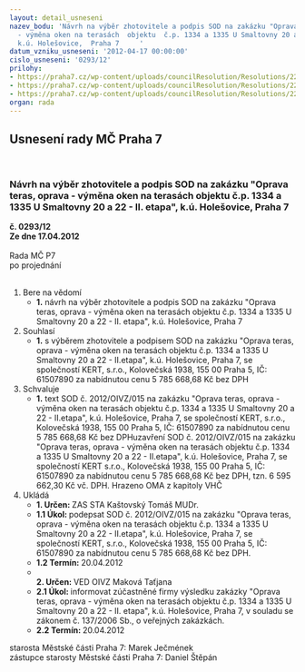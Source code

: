 ```yaml
---
layout: detail_usneseni
nazev_bodu: 'Návrh na výběr zhotovitele a podpis SOD na zakázku "Oprava teras, oprava
  - výměna oken na terasách  objektu  č.p. 1334 a 1335 U Smaltovny 20 a 22 - II. etapa",
  k.ú. Holešovice,  Praha 7     '
datum_vzniku_usneseni: '2012-04-17 00:00:00'
cislo_usneseni: '0293/12'
prilohy:
- https://praha7.cz/wp-content/uploads/councilResolution/Resolutions/22897/22-12-sod_-_op.doc
- https://praha7.cz/wp-content/uploads/councilResolution/Resolutions/22897/22-12-harmonogram.xls
- https://praha7.cz/wp-content/uploads/councilResolution/Resolutions/22897/22-12-popt%c3%a1vka.doc
organ: rada
---
```

<div id="ucUsn_pList" class="usn">
	<span><h2>Usnesení rady MČ Praha 7 </h2>
<br></span><div class="standBody">
<span><h3>Návrh na výběr zhotovitele a podpis SOD na zakázku "Oprava teras, oprava - výměna oken na terasách  objektu  č.p. 1334 a 1335 U Smaltovny 20 a 22 - II. etapa", k.ú. Holešovice,  Praha 7     </h3></span><div class="center">
		<strong>č. 0293/12</strong><br>
	</div>
<div class="center">
		<strong>Ze dne 17.04.2012</strong><br><br>
	</div>Rada MČ P7<br> po projednání<br><br><ol>
<li>Bere na vědomí<ul><li>
<strong>1.</strong> návrh na výběr zhotovitele a podpis SOD na zakázku "Oprava teras, oprava - výměna oken na terasách  objektu  č.p. 1334 a 1335 U Smaltovny 20 a 22 - II. etapa", k.ú. Holešovice,  Praha 7   </li></ul>
</li>
<li>Souhlasí<ul><li>
<strong>1.</strong> s výběrem zhotovitele a podpisem SOD na zakázku "Oprava teras, oprava - výměna oken na terasách  objektu  č.p. 1334 a 1335 U Smaltovny 20 a 22 - II.etapa", k.ú. Holešovice, Praha 7, se společností KERT, s.r.o., Kolovečská 1938, 155 00 Praha 5, IČ: 61507890 za nabídnutou cenu 5 785 668,68 Kč bez DPH </li></ul>
</li>
<li>Schvaluje<ul><li>
<strong>1.</strong> text  SOD č. 2012/OIVZ/015 na zakázku "Oprava teras, oprava - výměna oken na terasách  objektu  č.p. 1334 a 1335 U Smaltovny 20 a 22 - II.etapa", k.ú. Holešovice, Praha 7, se společností KERT, s.r.o., Kolovečská 1938, 155 00 Praha 5, IČ: 61507890 za nabídnutou cenu  5 785 668,68 Kč bez DPHuzavření  SOD č. 2012/OIVZ/015 na zakázku "Oprava teras, oprava - výměna oken na terasách  objektu  č.p. 1334 a 1335 U Smaltovny 20 a 22 - II.etapa", k.ú. Holešovice, Praha 7, se společností KERT s.r.o., Kolovečská 1938, 155 00 Praha 5, IČ: 61507890 za nabídnutou cenu  5 785 668,68 Kč bez DPH, tzn. 6 595 662,30 Kč vč. DPH. Hrazeno OMA z kapitoly VHČ </li></ul>
</li>
<li>Ukládá<ul>
<li>
<strong>1. Určen: </strong>ZAS STA Kaštovský Tomáš MUDr.</li>
<li>
<strong>1.1 Úkol: </strong>podepsat  SOD č. 2012/OIVZ/015 na zakázku "Oprava teras, oprava - výměna oken na terasách  objektu  č.p. 1334 a 1335 U Smaltovny 20 a 22 - II.etapa", k.ú. Holešovice, Praha 7, se společností KERT, s.r.o., Kolovečská 1938, 155 00 Praha 5, IČ: 61507890 za nabídnutou cenu  5 785 668,68 Kč bez DPH.</li>
<li>
<strong>1.2 Termín: </strong>20.04.2012</li>
<li>
<strong><br>2. Určen: </strong>VED OIVZ Maková Taťjana</li>
<li>
<strong>2.1 Úkol: </strong>informovat zúčastněné firmy výsledku zakázky "Oprava teras, oprava -  výměna oken na terasách  objektu  č.p. 1334 a 1335 U Smaltovny 20 a 22 - II. etapa", k.ú. Holešovice,  Praha 7, v souladu se zákonem č. 137/2006 Sb., o veřejných zakázkách.  </li>
<li>
<strong>2.2 Termín: </strong>20.04.2012</li>
</ul>
</li>
</ol>starosta Městské části Praha 7: Marek Ječmének<br>zástupce starosty Městské části Praha 7: Daniel Štěpán 
</div>
</div>
